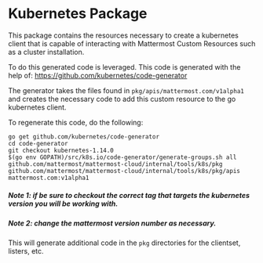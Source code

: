 # Kubernetes Package

This package contains the resources necessary to create a kubernetes client that is capable of interacting with Mattermost Custom Resources such as a cluster installation.

To do this generated code is leveraged. This code is generated with the help of: https://github.com/kubernetes/code-generator

The generator takes the files found in `pkg/apis/mattermost.com/v1alpha1` and creates the necessary code to add this custom resource to the go kubernetes client.

To regenerate this code, do the following:

```
go get github.com/kubernetes/code-generator
cd code-generator
git checkout kubernetes-1.14.0
$(go env GOPATH)/src/k8s.io/code-generator/generate-groups.sh all   github.com/mattermost/mattermost-cloud/internal/tools/k8s/pkg github.com/mattermost/mattermost-cloud/internal/tools/k8s/pkg/apis   mattermost.com:v1alpha1
```

##### Note 1: if be sure to checkout the correct tag that targets the kubernetes version you will be working with.
##### Note 2: change the mattermost version number as necessary.

This will generate additional code in the `pkg` directories for the clientset, listers, etc.
